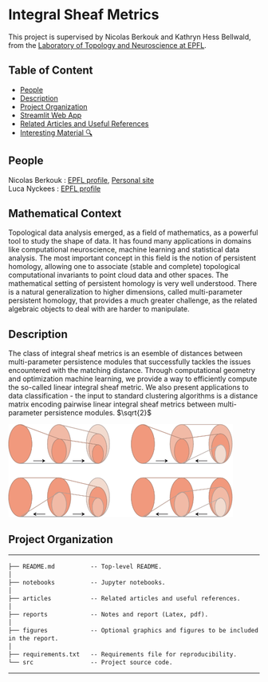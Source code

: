 # Integral Sheaf Metrics

This project is supervised by Nicolas Berkouk and Kathryn Hess Bellwald, from the [Laboratory of Topology and Neuroscience at EPFL](https://www.epfl.ch/labs/hessbellwald-lab/).

## Table of Content

* [People](#people)
* [Description](#description)
* [Project Organization](#project-organization)
* [Streamlit Web App](#streamlit)
* [Related Articles and Useful References](#refs)
* [Interesting Material 🔍](#material)

## People

Nicolas Berkouk : [EPFL profile](https://people.epfl.ch/nicolas.berkouk), [Personal site](https://nberkouk.github.io/)<br />
Luca Nyckees : [EPFL profile](https://people.epfl.ch/luca.nyckees)

## Mathematical Context

Topological data analysis emerged, as a field of mathematics, as a powerful tool to study the shape of data. It has found many applications in domains like computational neuroscience, machine learning and statistical data analysis. The most important concept in this field is the notion of persistent homology, allowing one to associate (stable and complete) topological computational invariants to point cloud data and other spaces. The mathematical setting of persistent homology is very well understood. There is a natural generalization to higher dimensions, called multi-parameter persistent homology, that provides a much greater challenge, as the related algebraic objects to deal with are harder to manipulate.

## Description

The class of integral sheaf metrics is an esemble of distances between multi-parameter persistence modules that successfully tackles the issues encountered with the matching distance. Through computational geometry and optimization machine learning, we provide a way to efficiently compute the so-called linear integral sheaf metric. We also present applications to data classification - the input to standard clustering algorithms is a distance matrix encoding pairwise linear integral sheaf metrics between multi-parameter persistence modules. $`\sqrt{2}`$

<img width="450" alt="figure" src="https://github.com/LucaNyckees/zigzag/blob/main/figures/11-Figure2-1.png">



## Project Organization
------------

    ├── README.md          -- Top-level README.
    │
    ├── notebooks          -- Jupyter notebooks.
    │
    ├── articles           -- Related articles and useful references.
    │
    ├── reports            -- Notes and report (Latex, pdf).
    │ 
    ├── figures            -- Optional graphics and figures to be included in the report.
    │
    ├── requirements.txt   -- Requirements file for reproducibility.
    └── src                -- Project source code.
   
--------
